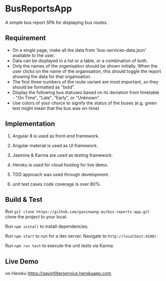 # BusReportsApp
A simple bus report SPA for displaying bus routes.

## Requirement

- On a single page, make all the data from 'bus-services-data.json' available to the user.
- Data can be displayed in a list or a table, or a combination of both.
- Only the names of the organisation should be shown initially. When the user clicks on the name of the organisation, this should toggle the report showing the data for that organisation.
- The first three numbers of the route variant are most important, so they should be formatted as "bold".
- Display the following bus statuses based on its deviation from timetable - "On Time", "Late", "Early", or "Unknown".
- Use colors of your choice to signify the status of the buses (e.g. green text might mean that the bus was on-time)

## Implementation
1. Angular 8 is used as front-end framework.

2. Angular material is used as UI framework.

3. Jasmine & Karma are used as testing framework.

4. Heroku is used for cloud hosting for live demo.

5. TDD approach was used through development.

6. unit test cases code coverage is over 80%.


## Build & Test
Run `git clone https://github.com/gavinwang-au/bus-reports-app.git` clone the project to your local.

Run `npm install` to install dependencies.  

Run `npm start` to run for a dev server. Navigate to `http://localhost:4200/`.

Run `npm run test` to execute the unit tests via Karma.

## Live Demo
on Heroku https://gavinfilterservice.herokuapp.com


